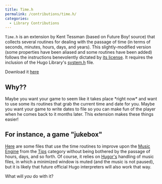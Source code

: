 ```yaml
---
title: Time.h
permalink: /contributions/time.h/
categories: 
  - Library Contributions
---
```


`Time.h` is an extension by Kent Tessman (based on Future Boy! source)
that collects several routines for dealing with the passage of time (in
terms of seconds, minutes, hours, days, and years). This
slightly-modified version (some properties have been aliased and some
routines have been added) follows the instructions benevolently dictated
by [its license](/misc/future-boy-license/). It
requires the inclusion of the Hugo Library's
[system.h](/library/system.h/) file.

Download it [here](http://roody.gerynarsabode.org/hbe/time.h)

## Why??

Maybe you want your game to seem like it takes place \*right now\* and
want to use some its routines that grab the current time and date for
you. Maybe you want your game to write dates to file so you can make fun
of the player when he comes back to it months later. This extension
makes these things easier!

## For instance, a game "jukebox"

[Here](http://roody.gerynarsabode.org/jukebox.zip) are some files that
use the time routines to improve upon the [Music Engine](/tips/music-engine/)
from the [Tips](/categories/#tips)
category without being bothered by the passage of hours, days, and so
forth. Of course, it relies on [Hugor's](/interpreters/hugor/) handling of
music files, in which a minimized window is muted (and the music is not
paused), but it is likely that future official Hugo interpreters will
also work that way.

What will *you* do with it?

